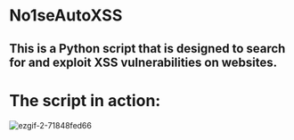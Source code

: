 # No1seAutoXSS
## This is a Python script that is designed to search for and exploit XSS vulnerabilities on websites.

# The script in action: 

![ezgif-2-71848fed66](https://user-images.githubusercontent.com/98566890/235503637-21435a1c-e2ad-4c0c-a200-8e082f8092da.gif)
